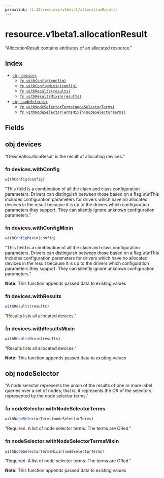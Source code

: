 ```yaml
---
permalink: /1.32/resource/v1beta1/allocationResult/
---
```


# resource.v1beta1.allocationResult

"AllocationResult contains attributes of an allocated resource."

## Index

* [`obj devices`](#obj-devices)
  * [`fn withConfig(config)`](#fn-deviceswithconfig)
  * [`fn withConfigMixin(config)`](#fn-deviceswithconfigmixin)
  * [`fn withResults(results)`](#fn-deviceswithresults)
  * [`fn withResultsMixin(results)`](#fn-deviceswithresultsmixin)
* [`obj nodeSelector`](#obj-nodeselector)
  * [`fn withNodeSelectorTerms(nodeSelectorTerms)`](#fn-nodeselectorwithnodeselectorterms)
  * [`fn withNodeSelectorTermsMixin(nodeSelectorTerms)`](#fn-nodeselectorwithnodeselectortermsmixin)

## Fields

## obj devices

"DeviceAllocationResult is the result of allocating devices."

### fn devices.withConfig

```ts
withConfig(config)
```

"This field is a combination of all the claim and class configuration parameters. Drivers can distinguish between those based on a flag.\n\nThis includes configuration parameters for drivers which have no allocated devices in the result because it is up to the drivers which configuration parameters they support. They can silently ignore unknown configuration parameters."

### fn devices.withConfigMixin

```ts
withConfigMixin(config)
```

"This field is a combination of all the claim and class configuration parameters. Drivers can distinguish between those based on a flag.\n\nThis includes configuration parameters for drivers which have no allocated devices in the result because it is up to the drivers which configuration parameters they support. They can silently ignore unknown configuration parameters."

**Note:** This function appends passed data to existing values

### fn devices.withResults

```ts
withResults(results)
```

"Results lists all allocated devices."

### fn devices.withResultsMixin

```ts
withResultsMixin(results)
```

"Results lists all allocated devices."

**Note:** This function appends passed data to existing values

## obj nodeSelector

"A node selector represents the union of the results of one or more label queries over a set of nodes; that is, it represents the OR of the selectors represented by the node selector terms."

### fn nodeSelector.withNodeSelectorTerms

```ts
withNodeSelectorTerms(nodeSelectorTerms)
```

"Required. A list of node selector terms. The terms are ORed."

### fn nodeSelector.withNodeSelectorTermsMixin

```ts
withNodeSelectorTermsMixin(nodeSelectorTerms)
```

"Required. A list of node selector terms. The terms are ORed."

**Note:** This function appends passed data to existing values